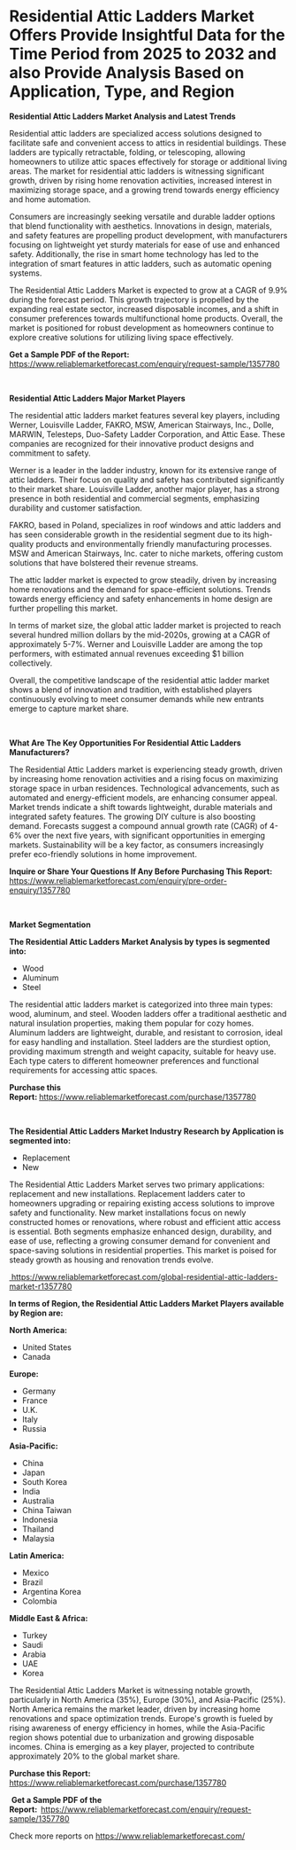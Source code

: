 <p><h1>Residential Attic Ladders Market Offers Provide Insightful Data for the Time Period from 2025 to 2032 and also Provide Analysis Based on Application, Type, and Region</h1></p><p><strong>Residential Attic Ladders Market Analysis and Latest Trends</strong></p>
<p><p>Residential attic ladders are specialized access solutions designed to facilitate safe and convenient access to attics in residential buildings. These ladders are typically retractable, folding, or telescoping, allowing homeowners to utilize attic spaces effectively for storage or additional living areas. The market for residential attic ladders is witnessing significant growth, driven by rising home renovation activities, increased interest in maximizing storage space, and a growing trend towards energy efficiency and home automation.</p><p>Consumers are increasingly seeking versatile and durable ladder options that blend functionality with aesthetics. Innovations in design, materials, and safety features are propelling product development, with manufacturers focusing on lightweight yet sturdy materials for ease of use and enhanced safety. Additionally, the rise in smart home technology has led to the integration of smart features in attic ladders, such as automatic opening systems.</p><p>The Residential Attic Ladders Market is expected to grow at a CAGR of 9.9% during the forecast period. This growth trajectory is propelled by the expanding real estate sector, increased disposable incomes, and a shift in consumer preferences towards multifunctional home products. Overall, the market is positioned for robust development as homeowners continue to explore creative solutions for utilizing living space effectively.</p></p>
<p><strong>Get a Sample PDF of the Report:&nbsp;</strong> <a href="https://www.reliablemarketforecast.com/enquiry/request-sample/1357780?utm_campaign=2583&utm_medium=2&utm_source=Github&utm_content=ia&utm_term=24022025&utm_id=residential-attic-ladders">https://www.reliablemarketforecast.com/enquiry/request-sample/1357780</a></p>
<p>&nbsp;</p>
<p><strong>Residential Attic Ladders Major Market Players</strong></p>
<p><p>The residential attic ladders market features several key players, including Werner, Louisville Ladder, FAKRO, MSW, American Stairways, Inc., Dolle, MARWIN, Telesteps, Duo-Safety Ladder Corporation, and Attic Ease. These companies are recognized for their innovative product designs and commitment to safety.</p><p>Werner is a leader in the ladder industry, known for its extensive range of attic ladders. Their focus on quality and safety has contributed significantly to their market share. Louisville Ladder, another major player, has a strong presence in both residential and commercial segments, emphasizing durability and customer satisfaction.</p><p>FAKRO, based in Poland, specializes in roof windows and attic ladders and has seen considerable growth in the residential segment due to its high-quality products and environmentally friendly manufacturing processes. MSW and American Stairways, Inc. cater to niche markets, offering custom solutions that have bolstered their revenue streams.</p><p>The attic ladder market is expected to grow steadily, driven by increasing home renovations and the demand for space-efficient solutions. Trends towards energy efficiency and safety enhancements in home design are further propelling this market.</p><p>In terms of market size, the global attic ladder market is projected to reach several hundred million dollars by the mid-2020s, growing at a CAGR of approximately 5-7%. Werner and Louisville Ladder are among the top performers, with estimated annual revenues exceeding $1 billion collectively.</p><p>Overall, the competitive landscape of the residential attic ladder market shows a blend of innovation and tradition, with established players continuously evolving to meet consumer demands while new entrants emerge to capture market share.</p></p>
<p>&nbsp;</p>
<p><strong>What Are The Key Opportunities For Residential Attic Ladders Manufacturers?</strong></p>
<p><p>The Residential Attic Ladders market is experiencing steady growth, driven by increasing home renovation activities and a rising focus on maximizing storage space in urban residences. Technological advancements, such as automated and energy-efficient models, are enhancing consumer appeal. Market trends indicate a shift towards lightweight, durable materials and integrated safety features. The growing DIY culture is also boosting demand. Forecasts suggest a compound annual growth rate (CAGR) of 4-6% over the next five years, with significant opportunities in emerging markets. Sustainability will be a key factor, as consumers increasingly prefer eco-friendly solutions in home improvement.</p></p>
<p><strong>Inquire or Share Your Questions If Any Before Purchasing This Report:</strong> <a href="https://www.reliablemarketforecast.com/enquiry/pre-order-enquiry/1357780?utm_campaign=2583&utm_medium=2&utm_source=Github&utm_content=ia&utm_term=24022025&utm_id=residential-attic-ladders">https://www.reliablemarketforecast.com/enquiry/pre-order-enquiry/1357780</a></p>
<p>&nbsp;</p>
<p><strong>Market Segmentation</strong></p>
<p><strong>The Residential Attic Ladders Market Analysis by types is segmented into:</strong></p>
<p><ul><li>Wood</li><li>Aluminum</li><li>Steel</li></ul></p>
<p><p>The residential attic ladders market is categorized into three main types: wood, aluminum, and steel. Wooden ladders offer a traditional aesthetic and natural insulation properties, making them popular for cozy homes. Aluminum ladders are lightweight, durable, and resistant to corrosion, ideal for easy handling and installation. Steel ladders are the sturdiest option, providing maximum strength and weight capacity, suitable for heavy use. Each type caters to different homeowner preferences and functional requirements for accessing attic spaces.</p></p>
<p><strong>Purchase this Report:&nbsp;</strong><a href="https://www.reliablemarketforecast.com/purchase/1357780?utm_campaign=2583&utm_medium=2&utm_source=Github&utm_content=ia&utm_term=24022025&utm_id=residential-attic-ladders">https://www.reliablemarketforecast.com/purchase/1357780</a></p>
<p>&nbsp;</p>
<p><strong>The Residential Attic Ladders Market Industry Research by Application is segmented into:</strong></p>
<p><ul><li>Replacement</li><li>New</li></ul></p>
<p><p>The Residential Attic Ladders Market serves two primary applications: replacement and new installations. Replacement ladders cater to homeowners upgrading or repairing existing access solutions to improve safety and functionality. New market installations focus on newly constructed homes or renovations, where robust and efficient attic access is essential. Both segments emphasize enhanced design, durability, and ease of use, reflecting a growing consumer demand for convenient and space-saving solutions in residential properties. This market is poised for steady growth as housing and renovation trends evolve.</p></p>
<p><a href="https://www.reliablemarketforecast.com/global-residential-attic-ladders-market-r1357780?utm_campaign=2583&utm_medium=2&utm_source=Github&utm_content=ia&utm_term=24022025&utm_id=residential-attic-ladders">&nbsp;https://www.reliablemarketforecast.com/global-residential-attic-ladders-market-r1357780</a></p>
<p><strong>In terms of Region, the Residential Attic Ladders Market Players available by Region are:</strong></p>
<p>
    <p> <strong> North America: </strong>
        <ul>
            <li>United States</li>
            <li>Canada</li>
        </ul>
        </p> 
    <p> <strong> Europe: </strong>
        <ul>
            <li>Germany</li>
            <li>France</li>
            <li>U.K.</li>
            <li>Italy</li>
            <li>Russia</li>
        </ul>
        </p> 
    <p> <strong> Asia-Pacific: </strong>
        <ul>
            <li>China</li>
            <li>Japan</li>
            <li>South Korea</li>
            <li>India</li>
            <li>Australia</li>
            <li>China Taiwan</li>
            <li>Indonesia</li>
            <li>Thailand</li>
            <li>Malaysia</li>
        </ul>
        </p> 
    <p> <strong> Latin America: </strong>
        <ul>
            <li>Mexico</li>
            <li>Brazil</li>
            <li>Argentina Korea</li>
            <li>Colombia</li>
        </ul>
        </p> 
    <p> <strong> Middle East & Africa: </strong>
        <ul>
            <li>Turkey</li>
            <li>Saudi</li>
            <li>Arabia</li>
            <li>UAE</li>
            <li>Korea</li>
        </ul>
    </p>
    </p>
<p><p>The Residential Attic Ladders Market is witnessing notable growth, particularly in North America (35%), Europe (30%), and Asia-Pacific (25%). North America remains the market leader, driven by increasing home renovations and space optimization trends. Europe's growth is fueled by rising awareness of energy efficiency in homes, while the Asia-Pacific region shows potential due to urbanization and growing disposable incomes. China is emerging as a key player, projected to contribute approximately 20% to the global market share.</p></p>
<p><strong>Purchase this Report: </strong><a href="https://www.reliablemarketforecast.com/purchase/1357780?utm_campaign=2583&utm_medium=2&utm_source=Github&utm_content=ia&utm_term=24022025&utm_id=residential-attic-ladders">https://www.reliablemarketforecast.com/purchase/1357780</a></p>
<p>&nbsp;<strong>Get a Sample PDF of the Report:&nbsp;&nbsp;</strong><a href="https://www.reliablemarketforecast.com/enquiry/request-sample/1357780?utm_campaign=2583&utm_medium=2&utm_source=Github&utm_content=ia&utm_term=24022025&utm_id=residential-attic-ladders">https://www.reliablemarketforecast.com/enquiry/request-sample/1357780</a></p>
<p><strong></strong></p>
<p>Check more reports on <a href="https://www.reliablemarketforecast.com/?utm_campaign=2583&utm_medium=2&utm_source=Github&utm_content=ia&utm_term=24022025&utm_id=residential-attic-ladders">https://www.reliablemarketforecast.com/</a></p>